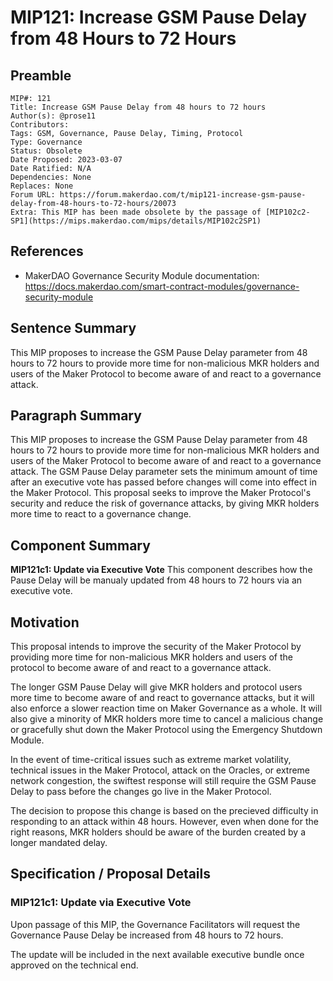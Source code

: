 # MIP121: Increase GSM Pause Delay from 48 Hours to 72 Hours

## Preamble

```
MIP#: 121
Title: Increase GSM Pause Delay from 48 hours to 72 hours
Author(s): @prose11
Contributors:
Tags: GSM, Governance, Pause Delay, Timing, Protocol
Type: Governance
Status: Obsolete
Date Proposed: 2023-03-07
Date Ratified: N/A
Dependencies: None
Replaces: None
Forum URL: https://forum.makerdao.com/t/mip121-increase-gsm-pause-delay-from-48-hours-to-72-hours/20073
Extra: This MIP has been made obsolete by the passage of [MIP102c2-SP1](https://mips.makerdao.com/mips/details/MIP102c2SP1)
```

## References

- MakerDAO Governance Security Module documentation: https://docs.makerdao.com/smart-contract-modules/governance-security-module

## Sentence Summary

This MIP proposes to increase the GSM Pause Delay parameter from 48 hours to 72 hours to provide more time for non-malicious MKR holders and users of the Maker Protocol to become aware of and react to a governance attack.

## Paragraph Summary

This MIP proposes to increase the GSM Pause Delay parameter from 48 hours to 72 hours to provide more time for non-malicious MKR holders and users of the Maker Protocol to become aware of and react to a governance attack. The GSM Pause Delay parameter sets the minimum amount of time after an executive vote has passed before changes will come into effect in the Maker Protocol. This proposal seeks to improve the Maker Protocol's security and reduce the risk of governance attacks, by giving MKR holders more time to react to a governance change.

## Component Summary

**MIP121c1: Update via Executive Vote**
This component describes how the Pause Delay will be manualy updated from 48 hours to 72 hours via an executive vote.

## Motivation

This proposal intends to improve the security of the Maker Protocol by providing more time for non-malicious MKR holders and users of the protocol to become aware of and react to a governance attack.

The longer GSM Pause Delay will give MKR holders and protocol users more time to become aware of and react to governance attacks, but it will also enforce a slower reaction time on Maker Governance as a whole. It will also give a minority of MKR holders more time to cancel a malicious change or gracefully shut down the Maker Protocol using the Emergency Shutdown Module.

In the event of time-critical issues such as extreme market volatility, technical issues in the Maker Protocol, attack on the Oracles, or extreme network congestion, the swiftest response will still require the GSM Pause Delay to pass before the changes go live in the Maker Protocol.

The decision to propose this change is based on the precieved difficulty in responding to an attack within 48 hours. However, even when done for the right reasons, MKR holders should be aware of the burden created by a longer mandated delay.

## Specification / Proposal Details

### MIP121c1: Update via Executive Vote

Upon passage of this MIP, the Governance Facilitators will request the Governance Pause Delay be increased from 48 hours to 72 hours.

The update will be included in the next available executive bundle once approved on the technical end.
